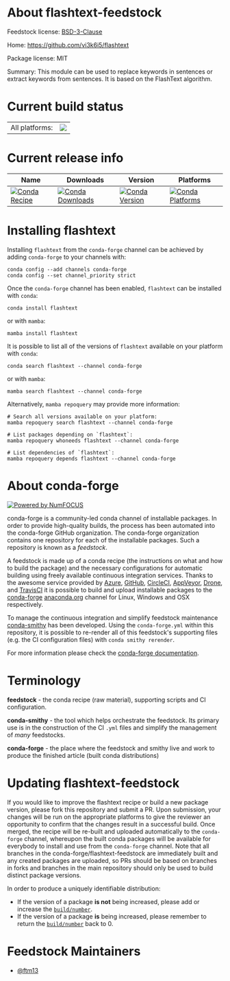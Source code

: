 About flashtext-feedstock
=========================

Feedstock license: [BSD-3-Clause](https://github.com/conda-forge/flashtext-feedstock/blob/main/LICENSE.txt)

Home: https://github.com/vi3k6i5/flashtext

Package license: MIT

Summary: This module can be used to replace keywords in sentences or extract keywords from sentences. It is based on the FlashText algorithm.

Current build status
====================


<table><tr><td>All platforms:</td>
    <td>
      <a href="https://dev.azure.com/conda-forge/feedstock-builds/_build/latest?definitionId=10272&branchName=main">
        <img src="https://dev.azure.com/conda-forge/feedstock-builds/_apis/build/status/flashtext-feedstock?branchName=main">
      </a>
    </td>
  </tr>
</table>

Current release info
====================

| Name | Downloads | Version | Platforms |
| --- | --- | --- | --- |
| [![Conda Recipe](https://img.shields.io/badge/recipe-flashtext-green.svg)](https://anaconda.org/conda-forge/flashtext) | [![Conda Downloads](https://img.shields.io/conda/dn/conda-forge/flashtext.svg)](https://anaconda.org/conda-forge/flashtext) | [![Conda Version](https://img.shields.io/conda/vn/conda-forge/flashtext.svg)](https://anaconda.org/conda-forge/flashtext) | [![Conda Platforms](https://img.shields.io/conda/pn/conda-forge/flashtext.svg)](https://anaconda.org/conda-forge/flashtext) |

Installing flashtext
====================

Installing `flashtext` from the `conda-forge` channel can be achieved by adding `conda-forge` to your channels with:

```
conda config --add channels conda-forge
conda config --set channel_priority strict
```

Once the `conda-forge` channel has been enabled, `flashtext` can be installed with `conda`:

```
conda install flashtext
```

or with `mamba`:

```
mamba install flashtext
```

It is possible to list all of the versions of `flashtext` available on your platform with `conda`:

```
conda search flashtext --channel conda-forge
```

or with `mamba`:

```
mamba search flashtext --channel conda-forge
```

Alternatively, `mamba repoquery` may provide more information:

```
# Search all versions available on your platform:
mamba repoquery search flashtext --channel conda-forge

# List packages depending on `flashtext`:
mamba repoquery whoneeds flashtext --channel conda-forge

# List dependencies of `flashtext`:
mamba repoquery depends flashtext --channel conda-forge
```


About conda-forge
=================

[![Powered by
NumFOCUS](https://img.shields.io/badge/powered%20by-NumFOCUS-orange.svg?style=flat&colorA=E1523D&colorB=007D8A)](https://numfocus.org)

conda-forge is a community-led conda channel of installable packages.
In order to provide high-quality builds, the process has been automated into the
conda-forge GitHub organization. The conda-forge organization contains one repository
for each of the installable packages. Such a repository is known as a *feedstock*.

A feedstock is made up of a conda recipe (the instructions on what and how to build
the package) and the necessary configurations for automatic building using freely
available continuous integration services. Thanks to the awesome service provided by
[Azure](https://azure.microsoft.com/en-us/services/devops/), [GitHub](https://github.com/),
[CircleCI](https://circleci.com/), [AppVeyor](https://www.appveyor.com/),
[Drone](https://cloud.drone.io/welcome), and [TravisCI](https://travis-ci.com/)
it is possible to build and upload installable packages to the
[conda-forge](https://anaconda.org/conda-forge) [anaconda.org](https://anaconda.org/)
channel for Linux, Windows and OSX respectively.

To manage the continuous integration and simplify feedstock maintenance
[conda-smithy](https://github.com/conda-forge/conda-smithy) has been developed.
Using the ``conda-forge.yml`` within this repository, it is possible to re-render all of
this feedstock's supporting files (e.g. the CI configuration files) with ``conda smithy rerender``.

For more information please check the [conda-forge documentation](https://conda-forge.org/docs/).

Terminology
===========

**feedstock** - the conda recipe (raw material), supporting scripts and CI configuration.

**conda-smithy** - the tool which helps orchestrate the feedstock.
                   Its primary use is in the construction of the CI ``.yml`` files
                   and simplify the management of *many* feedstocks.

**conda-forge** - the place where the feedstock and smithy live and work to
                  produce the finished article (built conda distributions)


Updating flashtext-feedstock
============================

If you would like to improve the flashtext recipe or build a new
package version, please fork this repository and submit a PR. Upon submission,
your changes will be run on the appropriate platforms to give the reviewer an
opportunity to confirm that the changes result in a successful build. Once
merged, the recipe will be re-built and uploaded automatically to the
`conda-forge` channel, whereupon the built conda packages will be available for
everybody to install and use from the `conda-forge` channel.
Note that all branches in the conda-forge/flashtext-feedstock are
immediately built and any created packages are uploaded, so PRs should be based
on branches in forks and branches in the main repository should only be used to
build distinct package versions.

In order to produce a uniquely identifiable distribution:
 * If the version of a package **is not** being increased, please add or increase
   the [``build/number``](https://docs.conda.io/projects/conda-build/en/latest/resources/define-metadata.html#build-number-and-string).
 * If the version of a package **is** being increased, please remember to return
   the [``build/number``](https://docs.conda.io/projects/conda-build/en/latest/resources/define-metadata.html#build-number-and-string)
   back to 0.

Feedstock Maintainers
=====================

* [@ftm13](https://github.com/ftm13/)

